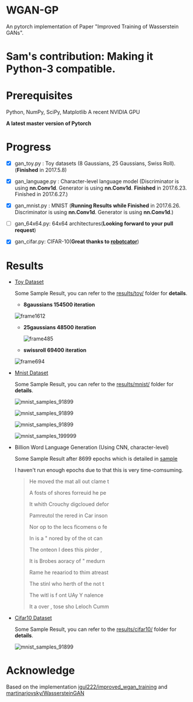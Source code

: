 # WGAN-GP
An pytorch implementation of Paper "Improved Training of Wasserstein GANs".

# Sam's contribution: Making it Python-3 compatible.

# Prerequisites

Python, NumPy, SciPy, Matplotlib
A recent NVIDIA GPU

**A latest master version of Pytorch**

# Progress

- [x] gan_toy.py : Toy datasets (8 Gaussians, 25 Gaussians, Swiss Roll).(**Finished** in 2017.5.8)

- [x] gan_language.py : Character-level language model (Discriminator is using **nn.Conv1d**. Generator is using **nn.Conv1d**. **Finished** in 2017.6.23. Finished in 2017.6.27.)


- [x] gan_mnist.py : MNIST (**Running Results while Finished** in 2017.6.26. Discriminator is using **nn.Conv1d**. Generator is using **nn.Conv1d**.)

- [ ] gan_64x64.py: 64x64 architectures(**Looking forward to your pull request**)

- [x] gan_cifar.py: CIFAR-10(**Great thanks to [robotcator](https://github.com/caogang/wgan-gp/pull/18)**)

# Results

- [Toy Dataset](results/toy/)

  Some Sample Result, you can refer to the [results/toy/](results/toy/) folder for **details**.

  - **8gaussians 154500 iteration**

  ![frame1612](imgs/8gaussians_frame1545.jpg)

  - **25gaussians 48500 iteration**

    ![frame485](imgs/25gaussians_frame485.jpg)

  - **swissroll 69400 iteration**

  ![frame694](imgs/swissroll_frame694.jpg)

- [Mnist Dataset](results/mnist/)

  Some Sample Result, you can refer to the [results/mnist/](results/mnist/) folder for **details**.

  ![mnist_samples_91899](imgs/mnist_samples_91899.png)

  ![mnist_samples_91899](imgs/mnist_samples_92299.png)

  ![mnist_samples_91899](imgs/mnist_samples_92499.png)

  ![mnist_samples_199999](imgs/mnist_samples_199999.png)

- Billion Word Language Generation (Using CNN, character-level)

  Some Sample Result after 8699 epochs which is detailed in [sample](imgs/lang_samples_8699.txt)

  I haven't run enough epochs due to that this is very time-comsuming.

  > He moved the mat all out clame t
  >
  > A fosts of shores forreuid he pe
  >
  > It whith Crouchy digcloued defor
  >
  > Pamreutol the rered in Car inson
  >
  > Nor op to the lecs ficomens o fe
  >
  > In is a " nored by of the ot can
  >
  > The onteon I dees this pirder ,
  >
  > It is Brobes aoracy of " medurn
  >
  > Rame he reaariod to thim atreast
  >
  > The stinl who herth of the not t
  >
  > The witl is f ont UAy Y nalence
  >
  > It a over , tose sho Leloch Cumm

- [Cifar10 Dataset](results/cifar10/)

  Some Sample Result, you can refer to the [results/cifar10/](results/cifar10/) folder for **details**.

  ![mnist_samples_91899](imgs/cifar10_samples_80099.jpg)

# Acknowledge

Based on the implementation [igul222/improved_wgan_training](https://github.com/igul222/improved_wgan_training) and [martinarjovsky/WassersteinGAN](https://github.com/martinarjovsky/WassersteinGAN)
